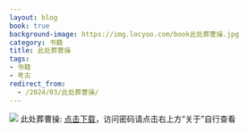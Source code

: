 ```yaml
---
layout: blog
book: true
background-image: https://img.locyoo.com/book此处葬曹操.jpg
category: 书籍
title: 此处葬曹操
tags:
- 书籍
- 考古
redirect_from:
  - /2024/03/此处葬曹操/
---
```

![](https://img.locyoo.com/book此处葬曹操.jpg)
此处葬曹操: <a name = "ref1" href="https://url18.ctfile.com/f/50983618-1051396894-917646?p=3619">点击下载</a>，访问密码请点击右上方“关于”自行查看